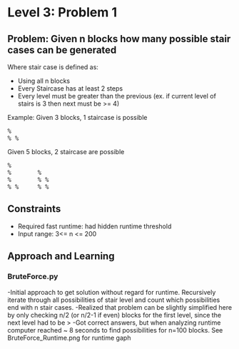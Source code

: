 # Level 3: Problem 1 #

## Problem: Given n blocks how many possible stair cases can be generated ##
Where stair case is defined as:
- Using all n blocks
- Every Staircase has at least 2 steps
- Every level must be greater than the previous (ex. if current level of stairs is 3 then next must be >= 4)

Example:
Given 3 blocks, 1 staircase is possible
<pre>
%
% %
</pre>
Given 5 blocks, 2 staircase are possible
<pre>
%       
%       %
%       % %
% %     % %
</pre>
## Constraints ##
- Required fast runtime: had hidden runtime threshold
- Input range: 3<= n <= 200
## Approach and Learning ##
### BruteForce.py ###
-Initial approach to get solution without regard for runtime. Recursively iterate through all possibilities of stair level and count which possibilities end with n stair cases.
-Realized that problem can be slightly simplified here by only checking n/2 (or n/2-1 if even) blocks for the first level, since the next level had to be >
-Got correct answers, but when analyzing runtime computer reached ~ 8 seconds to find possibilities for n=100 blocks. See BruteForce_Runtime.png for runtime gaph 
